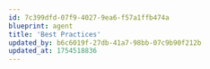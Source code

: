 ```yaml
---
id: 7c399dfd-07f9-4027-9ea6-f57a1ffb474a
blueprint: agent
title: 'Best Practices'
updated_by: b6c6019f-27db-41a7-98bb-07c9b90f212b
updated_at: 1754518836
---
```

